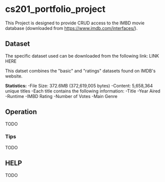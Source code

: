 # cs201_portfolio_project

This Project is designed to provide CRUD access to the IMBD
movie database (downloaded from https://www.imdb.com/interfaces/).

## Dataset

The specific dataset used can be downloaded from the following link: LINK HERE

This datset combines the "basic" and "ratings" datasets found on IMDB's website.

**Statistics:**
-File Size:   372.6MB (372,619,005 bytes)
-Content:     5,658,364 unique titles
 -Each title contains the following information:
 -Title
 -Year Aired
 -Runtime
 -IMBD Rating
  -Number of Votes
 -Main Genre
 
 ## Operation
 TODO
 
 ### Tips
 TODO
 
 ## HELP
 TODO
